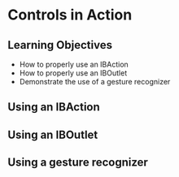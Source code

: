 # Controls in Action

## Learning Objectives
- How to properly use an IBAction
- How to properly use an IBOutlet
- Demonstrate the use of a gesture recognizer

## Using an IBAction

## Using an IBOutlet

## Using a gesture recognizer




